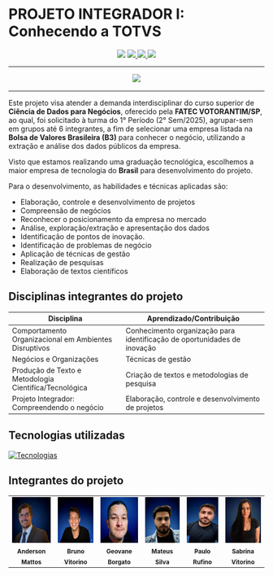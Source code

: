 # PROJETO INTEGRADOR I: Conhecendo a TOTVS

<p align="center">
   <img src ="https://img.shields.io/badge/Em_andamento-green?style=for-the-badge&label=STATUS&labelColor=black">
   <a href ="https://github.com/mateusflorianosilvaa/Projeto-Integrador-I---Conhecendo-a-TOTVS/blob/main/LICENSE/">
    <img src="https://img.shields.io/github/license/mateusflorianosilvaa/Projeto-Integrador-I---Conhecendo-a-TOTVS?style=for-the-badge&labelColor=white&color=red">
    </a>
  <a href="https://www.totvs.com/">
    <img src="https://img.shields.io/badge/TOTVS-blue?style=for-the-badge">
  </a>
  <a href="https://fatecvotorantim.cps.sp.gov.br/">
    <img src="https://img.shields.io/badge/FATEC_VOTORANTIM-grey?style=for-the-badge">
  </a>
</p>

***

<p align="center">
 <img src ="https://github.com/mateusflorianosilvaa/Projeto-Integrador-I---Conhecendo-a-TOTVS/blob/main/imagens/image_readme.png?raw=true" width="450px">
</p>

***
  Este projeto visa atender a demanda interdisciplinar do curso superior de **Ciência de Dados para Negócios**, oferecido pela **FATEC VOTORANTIM/SP**, ao qual, foi solicitado à turma do 1° Período (2° Sem/2025), agrupar-sem em grupos até 6 integrantes, a fim de selecionar uma empresa listada na **Bolsa de Valores Brasileira (B3)** para conhecer o negócio, utilizando a extração e análise dos dados públicos da empresa.

   Visto que estamos realizando uma graduação tecnológica, escolhemos a maior empresa de tecnologia do **Brasil** para desenvolvimento do projeto. 

Para o desenvolvimento, as habilidades e técnicas aplicadas são:

  - Elaboração, controle e desenvolvimento de projetos
  - Compreensão de negócios
  - Reconhecer o posicionamento da empresa no mercado
  - Análise, exploração/extração e apresentação dos dados
  - Identificação de pontos de inovação.
  - Identificação de problemas de negócio
  - Aplicação de técnicas de gestão
  - Realização de pesquisas
  - Elaboração de textos científicos

## Disciplinas integrantes do projeto

| <center>Disciplina<center>                             | <center>Aprendizado/Contribuição<center>                                  |
|--------------------------------------------------------|---------------------------------------------------------------------------|
| Comportamento Organizacional em Ambientes Disruptivos  | Conhecimento organização para identificação de oportunidades de inovação  |
| Negócios e Organizações                                | Técnicas de gestão                                                        |
| Produção de Texto e Metodologia Cientifíca/Tecnológica | Criação de textos e metodologias de pesquisa                              |
| Projeto Integrador: Compreendendo o negócio            | Elaboração, controle e desenvolvimento de projetos                        |

## Tecnologias utilizadas

[![Tecnologias](https://skillicons.dev/icons?i=git,github,py&theme=dark)](https://skillicons.dev)

## Integrantes do projeto

<table>
  <tr>
    <td align="center">
      <a href="#">
        <img src="https://github.com/mateusflorianosilvaa/Projeto-Integrador-I---Conhecendo-a-TOTVS/blob/main/imagens/ANDERSON.png?raw=true" width="100px;" height="90px;" alt="Anderson"/><br>
        <sub>
          <b>Anderson Mattos</b>
        </sub>
      </a>
    </td>
     <td align="center">
      <a href="#">
        <img src="https://github.com/mateusflorianosilvaa/Projeto-Integrador-I---Conhecendo-a-TOTVS/blob/main/imagens/BRUNO.png?raw=true" width="100px;" height="90px;" alt="Bruno"/><br>
        <sub>
          <b>Bruno Vitorino</b>
        </sub>
      </a>
    </td>
    <td align="center">
      <a href="#">
        <img src="https://github.com/mateusflorianosilvaa/Projeto-Integrador-I---Conhecendo-a-TOTVS/blob/main/imagens/GEOVANE.png?raw=true" width="100px;" height="90px;" alt="Geovane"/><br>
        <sub>
          <b>Geovane Borgato</b>
        </sub>
      </a>
    </td>
    <td align="center">
      <a href="#">
        <img src="https://github.com/mateusflorianosilvaa/Projeto-Integrador-I---Conhecendo-a-TOTVS/blob/main/imagens/MATEUS.png?raw=true" width="100px;" height="90px;" alt="Mateus"/><br>
        <sub>
          <b>Mateus Silva</b>
              <td align="center">
      <a href="#">
        <img src="https://github.com/mateusflorianosilvaa/Projeto-Integrador-I---Conhecendo-a-TOTVS/blob/main/imagens/PAULO.png?raw=true" width="90px;" height="90px;" alt="Paulo"/><br>
        <sub>
          <b>Paulo Rufino</b>
              <td align="center">
      <a href="#">
        <img src="https://github.com/mateusflorianosilvaa/Projeto-Integrador-I---Conhecendo-a-TOTVS/blob/main/imagens/SABRINA.png?raw=true" width="100px;" height="90px;" alt="Sabrina"/><br>
        <sub>
          <b>Sabrina Vitorino</b>
        </sub>
      </a>
    </td>
  </tr>
</table>



